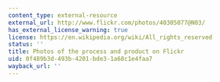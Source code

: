 ```yaml
---
content_type: external-resource
external_url: http://www.flickr.com/photos/40305077@N03/
has_external_license_warning: true
license: https://en.wikipedia.org/wiki/All_rights_reserved
status: ''
title: Photos of the process and product on Flickr
uid: 0f489b3d-493b-4201-bde3-1a68c1e4faa7
wayback_url: ''
---
```

